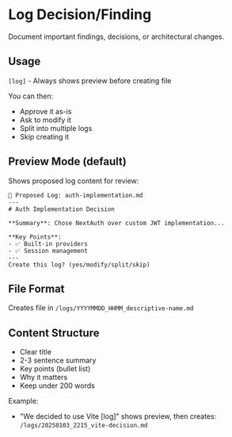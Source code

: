 # Log Decision/Finding

Document important findings, decisions, or architectural changes.

## Usage
`[log]` - Always shows preview before creating file

You can then:
- Approve it as-is
- Ask to modify it
- Split into multiple logs
- Skip creating it

## Preview Mode (default)
Shows proposed log content for review:
```
📝 Proposed Log: auth-implementation.md
---
# Auth Implementation Decision

**Summary**: Chose NextAuth over custom JWT implementation...

**Key Points**:
- ✅ Built-in providers
- ✅ Session management
---
Create this log? (yes/modify/split/skip)
```

## File Format
Creates file in `/logs/YYYYMMDD_HHMM_descriptive-name.md`

## Content Structure
- Clear title
- 2-3 sentence summary  
- Key points (bullet list)
- Why it matters
- Keep under 200 words

Example:
- "We decided to use Vite [log]" shows preview, then creates:
  `/logs/20250103_2215_vite-decision.md`